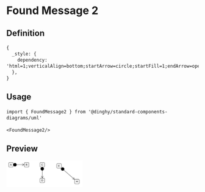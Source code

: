 # Found Message 2

## Definition

```
{
  _style: { 
    dependency: 'html=1;verticalAlign=bottom;startArrow=circle;startFill=1;endArrow=open;startSize=6;endSize=8;curved=0;rounded=0;',
  },
}
```

## Usage

```
import { FoundMessage2 } from '@dinghy/standard-components-diagrams/uml'

<FoundMessage2/>
```

## Preview

<img src="./found-message-2.png" width="200"/>
